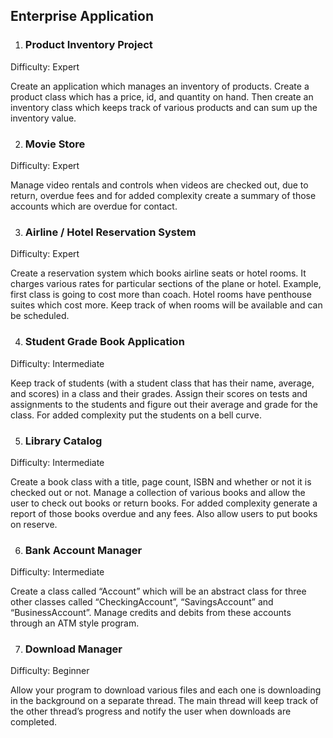 ## Enterprise Application

1. ### Product Inventory Project
Difficulty: Expert

Create an application which manages an inventory of products. Create a product class which has a price, id, and quantity on hand. Then create an inventory class which keeps track of various products and can sum up the inventory value.

2. ### Movie Store
Difficulty: Expert

Manage video rentals and controls when videos are checked out, due to return, overdue fees and for added complexity create a summary of those accounts which are overdue for contact.

3. ### Airline / Hotel Reservation System
Difficulty: Expert

Create a reservation system which books airline seats or hotel rooms. It charges various rates for particular sections of the plane or hotel. Example, first class is going to cost more than coach. Hotel rooms have penthouse suites which cost more. Keep track of when rooms will be available and can be scheduled.

4. ### Student Grade Book Application
Difficulty: Intermediate

Keep track of students (with a student class that has their name, average, and scores) in a class and their grades. Assign their scores on tests and assignments to the students and figure out their average and grade for the class. For added complexity put the students on a bell curve.

5. ### Library Catalog
Difficulty: Intermediate

Create a book class with a title, page count, ISBN and whether or not it is checked out or not. Manage a collection of various books and allow the user to check out books or return books. For added complexity generate a report of those books overdue and any fees. Also allow users to put books on reserve.

6. ### Bank Account Manager
Difficulty: Intermediate

Create a class called “Account” which will be an abstract class for three other classes called “CheckingAccount”, “SavingsAccount” and “BusinessAccount”. Manage credits and debits from these accounts through an ATM style program.

7. ### Download Manager
Difficulty: Beginner

Allow your program to download various files and each one is downloading in the background on a separate thread. The main thread will keep track of the other thread’s progress and notify the user when downloads are completed.
